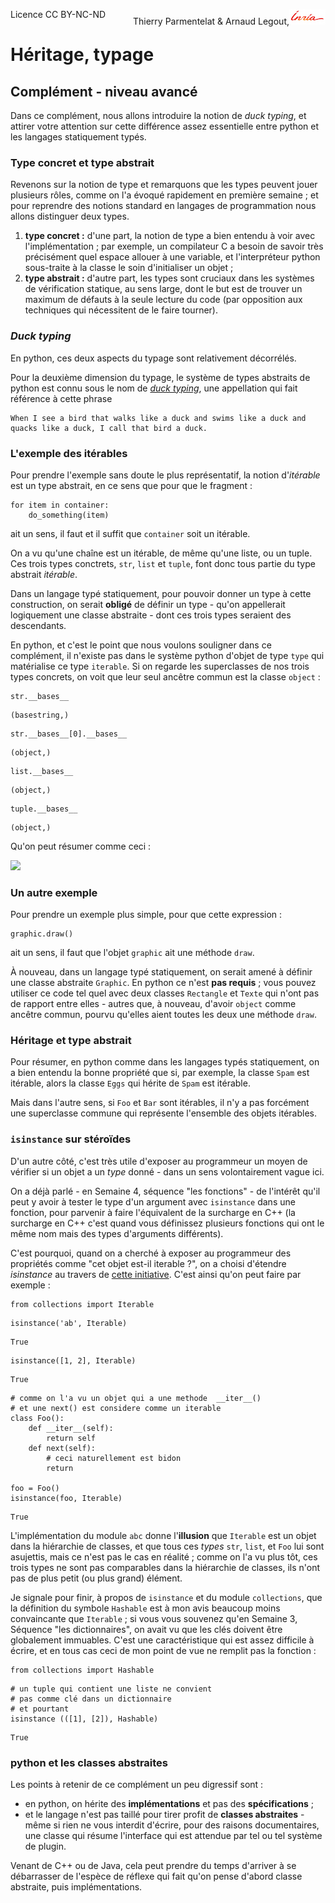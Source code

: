 
<span style="float:left;">Licence CC BY-NC-ND</span><span style="float:right;">Thierry Parmentelat &amp; Arnaud Legout,<img src="media/inria-25.png" style="display:inline"></span><br/>

# Héritage, typage

## Complément - niveau avancé

Dans ce complément, nous allons introduire la notion de *duck typing*, et attirer votre attention sur cette différence assez essentielle entre python et les langages statiquement typés.

### Type concret et type abstrait

Revenons sur la notion de type et remarquons que les types peuvent jouer plusieurs rôles, comme on l'a évoqué rapidement en première semaine&nbsp;; et pour reprendre des notions standard en langages de programmation nous allons distinguer deux types.
 1. **type concret&nbsp;:** d'une part, la notion de type a bien entendu à voir avec l'implémentation&nbsp;; par exemple, un compilateur C a besoin de savoir très précisément quel espace allouer à une variable, et l'interpréteur python sous-traite à la classe le soin d'initialiser un objet&nbsp;;
 1. **type abstrait&nbsp;:** d'autre part, les types sont cruciaux dans les systèmes de vérification statique, au sens large, dont le but est de trouver un maximum de défauts à la seule lecture du code (par opposition aux techniques qui nécessitent de le faire tourner).

### *Duck typing*

En python, ces deux aspects du typage sont relativement décorrélés.

Pour la deuxième dimension du typage, le système de types abstraits de python est connu sous le nom de [*duck typing*](http://en.wikipedia.org/wiki/Duck_typing), une appellation qui fait référence à cette phrase

    When I see a bird that walks like a duck and swims like a duck and quacks like a duck, I call that bird a duck.

### L'exemple des itérables

Pour prendre l'exemple sans doute le plus représentatif, la notion d'*itérable* est un type abstrait, en ce sens que pour que le fragment&nbsp;:
    
    for item in container:
        do_something(item)
        
ait un sens, il faut et il suffit que `container` soit un itérable.

On a vu qu'une chaîne est un itérable, de même qu'une liste, ou un tuple.
Ces trois types conctrets, `str`, `list` et `tuple`, font donc tous partie du type abstrait *itérable*. 

Dans un langage typé statiquement, pour pouvoir donner un type à cette construction, on serait **obligé** de définir un type - qu'on appellerait logiquement une classe abstraite - dont ces trois types seraient des descendants.

En python, et c'est le point que nous voulons souligner dans ce complément, il n'existe pas dans le système python d'objet de type `type` qui matérialise ce type `iterable`. Si on regarde les superclasses de nos trois types concrets, on voit que leur seul ancêtre commun est la classe  `object`&nbsp;:


```
str.__bases__
```




    (basestring,)




```
str.__bases__[0].__bases__
```




    (object,)




```
list.__bases__
```




    (object,)




```
tuple.__bases__
```




    (object,)



Qu'on peut résumer comme ceci&nbsp;:

<img src="media/iterables.png">

### Un autre exemple

Pour prendre un exemple plus simple, pour que cette expression&nbsp;:

    graphic.draw()
    
ait un sens, il faut que l'objet `graphic` ait une méthode `draw`.

À nouveau, dans un langage typé statiquement, on serait amené à définir une classe abstraite `Graphic`. En python ce n'est **pas requis**&nbsp;; vous pouvez utiliser ce code tel quel avec deux classes `Rectangle` et `Texte` qui n'ont pas de rapport entre elles - autres que, à nouveau, d'avoir `object` comme ancêtre commun, pourvu qu'elles aient toutes les deux une méthode `draw`.

### Héritage et type abstrait

Pour résumer, en python comme dans les langages typés statiquement, on a bien entendu la bonne propriété que si, par exemple, la classe `Spam` est itérable, alors la classe `Eggs` qui hérite de `Spam` est itérable. 

Mais dans l'autre sens, si `Foo` et `Bar` sont itérables, il n'y a pas forcément une superclasse commune qui représente l'ensemble des objets itérables. 

### `isinstance` sur stéroïdes

D'un autre côté, c'est très utile d'exposer au programmeur un moyen de vérifier si un objet a un *type* donné - dans un sens volontairement vague ici.

On a déjà parlé - en Semaine 4, séquence "les fonctions" - de l'intérêt qu'il peut y avoir à tester le type d'un argument avec `isinstance` dans une fonction, pour parvenir à faire l'équivalent de la surcharge en C++ (la surcharge en C++ c'est quand vous définissez plusieurs fonctions qui ont le même nom mais des types d'arguments différents). 

C'est pourquoi, quand on a cherché à exposer au programmeur des propriétés comme "cet objet est-il iterable ?", on a choisi d'étendre *isinstance* au travers de [cette initiative](http://legacy.python.org/dev/peps/pep-3119/). C'est ainsi qu'on peut faire par exemple&nbsp;:


```
from collections import Iterable
```


```
isinstance('ab', Iterable)
```




    True




```
isinstance([1, 2], Iterable)
```




    True




```
# comme on l'a vu un objet qui a une methode  __iter__()
# et une next() est considere comme un iterable
class Foo():
    def __iter__(self):
        return self
    def next(self):
        # ceci naturellement est bidon
        return 
        
foo = Foo()
isinstance(foo, Iterable)
```




    True



L'implémentation du module `abc` donne l'**illusion** que `Iterable` est un objet dans la hiérarchie de classes, et que tous ces *types* `str`, `list`, et `Foo` lui sont asujettis, mais ce n'est pas le cas en réalité&nbsp;; comme on l'a vu plus tôt, ces trois types ne sont pas comparables dans la hiérarchie de classes, ils n'ont pas de plus petit (ou plus grand) élément. 

Je signale pour finir, à propos de `isinstance` et du module `collections`, que la définition du symbole `Hashable` est à mon avis beaucoup moins convaincante que `Iterable`&nbsp;; si vous vous souvenez qu'en Semaine 3, Séquence "les dictionnaires", on avait vu que les clés doivent être globalement immuables. C'est une caractéristique qui est assez difficile à écrire, et en tous cas ceci de mon point de vue ne remplit pas la fonction&nbsp;:


```
from collections import Hashable
```


```
# un tuple qui contient une liste ne convient 
# pas comme clé dans un dictionnaire
# et pourtant
isinstance (([1], [2]), Hashable)
```




    True



### python et les classes abstraites

Les points à retenir de ce complément un peu digressif sont&nbsp;:
 * en python, on hérite des **implémentations** et pas des **spécifications**&nbsp;; 
 * et le langage n'est pas taillé pour tirer profit de **classes abstraites** - même si rien ne vous interdit d'écrire, pour des raisons documentaires, une classe qui résume l'interface qui est attendue par tel ou tel système de plugin.

Venant de C++ ou de Java, cela peut prendre du temps d'arriver à se débarrasser de l'espèce de réflexe qui fait qu'on pense d'abord classe abstraite, puis implémentations. 
